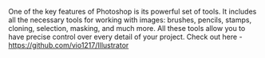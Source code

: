 One of the key features of Photoshop is its powerful set of tools. It includes all the necessary tools for working with images: brushes, pencils, stamps, cloning, selection, masking, and much more. All these tools allow you to have precise control over every detail of your project. Check out here - https://github.com/vio1217/Illustrator

